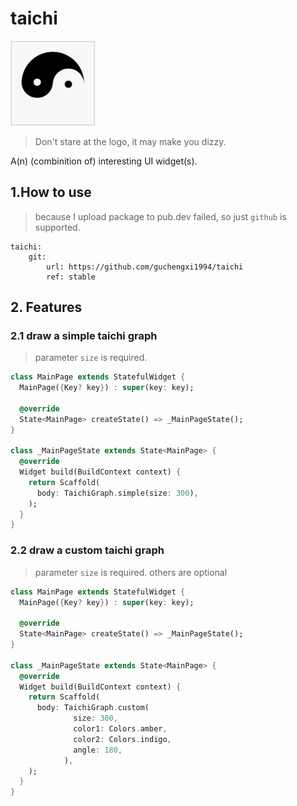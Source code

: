 # taichi
<img src="./md_images/taichi.gif" alt="taichi" style="zoom:20%;" />

> Don't stare at the logo, it may make you dizzy.

 A(n) (combinition of) interesting UI widget(s).

## 1.How to use

> because I upload package to pub.dev failed, so just ```github``` is supported.

```
taichi:
    git:
        url: https://github.com/guchengxi1994/taichi
        ref: stable
```

## 2. Features

### 2.1 draw a simple taichi graph

> parameter ```size``` is required.

```dart
class MainPage extends StatefulWidget {
  MainPage({Key? key}) : super(key: key);

  @override
  State<MainPage> createState() => _MainPageState();
}

class _MainPageState extends State<MainPage> {
  @override
  Widget build(BuildContext context) {
    return Scaffold(
      body: TaichiGraph.simple(size: 300),
    );
  }
}
```

### 2.2 draw a custom taichi graph

> parameter ```size``` is required.
> others are optional

``` dart
class MainPage extends StatefulWidget {
  MainPage({Key? key}) : super(key: key);

  @override
  State<MainPage> createState() => _MainPageState();
}

class _MainPageState extends State<MainPage> {
  @override
  Widget build(BuildContext context) {
    return Scaffold(
      body: TaichiGraph.custom(
              size: 300,
              color1: Colors.amber,
              color2: Colors.indigo,
              angle: 180,
            ),
    );
  }
}
```
